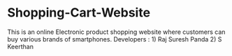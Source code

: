 # Shopping-Cart-Website
This is an online Electronic product shopping website where customers can buy various brands of smartphones. Developers : 1) Raj Suresh Panda 2) S Keerthan
           
             
